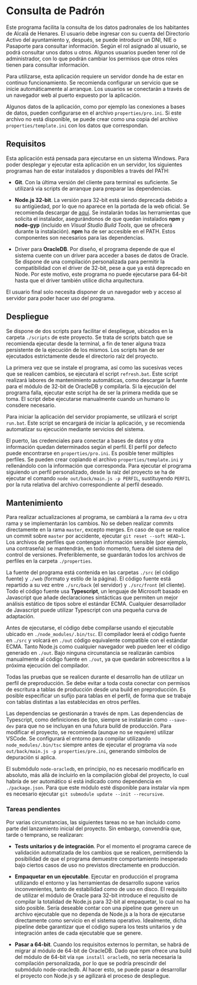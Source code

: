 # Consulta de Padrón

Este programa facilita la consulta de los datos padronales de los habitantes de Alcalá de Henares. El usuario debe ingresar con su cuenta del Directorio Activo del ayuntamiento y, después, se puede introducir un DNI, NIE o Pasaporte para consultar información. Según el rol asignado al usuario, se podrá consultar unos datos u otros. Algunos usuarios pueden tener rol de administrador, con lo que podrán cambiar los permisos que otros roles tienen para consultar información.

Para utilizarse, esta aplicación requiere un servidor donde ha de estar en continuo funcionamiento. Se recomienda configurar un servicio que se inicie automáticamente al arranque. Los usuarios se conectarán a través de un navegador web al puerto expuesto por la aplicación.

Algunos datos de la aplicación, como por ejemplo las conexiones a bases de datos, pueden configurarse en el archivo `properties/pro.ini`. Si este archivo no está disponible, se puede crear como una copia del archivo `properties/template.ini` con los datos que correspondan.


## Requisitos

Esta aplicación está pensada para ejecutarse en un sistema Windows. Para poder desplegar y ejecutar esta aplicación en un servidor, los siguientes programas han de estar instalados y disponibles a través del PATH:

* **Git**. Con la última versión del cliente para terminal es suficiente. Se utilizará vía scripts de arranque para preparar las dependencias.

* **Node.js 32-bit**. La versión para 32-bit está siendo deprecada debido a su antigüedad, por lo que no aparece en la portada de la web oficial. Se recomienda descargar de [aquí](https://nodejs.org/dist/v18.15.0/node-v18.15.0-x86.msi). Se instalarán todas las herramientas que solicita el instalador, asegurándonos de que quedan instalados **npm** y **node-gyp** (incluido en *Visual Studio Build Tools*, que se ofrecerá durante la instalación). **npm** ha de ser accesible en el PATH. Estos componentes son necesarios para las dependencias.

* Driver para **OracleDB**. Por diseño, el programa depende de que el sistema cuente con un driver para acceder a bases de datos de Oracle. Se dispone de una compilación personalizada para permitir la compatibilidad con el driver de 32-bit, pese a que ya está deprecado en Node. Por este motivo, este programa no puede ejecutarse para 64-bit hasta que el driver también utilice dicha arquitectura.

El usuario final solo necesita disponer de un navegador web y acceso al servidor para poder hacer uso del programa.

## Despliegue

Se dispone de dos scripts para facilitar el despliegue, ubicados en la carpeta `./scripts` de este proyecto. Se trata de scripts batch que se recomienda ejecutar desde la terminal, a fin de tener alguna traza persistente de la ejecución de los mismos. Los scripts han de ser ejecutados estrictamente desde el directorio raíz del proyecto.

La primera vez que se instale el programa, así como las sucesivas veces que se realicen cambios, se ejecutará el script `refresh.bat`. Este script realizará labores de mantenimiento automáticas, como descargar la fuente para el módulo de 32-bit de OracleDB y compilarla. Si la ejecución del programa falla, ejecutar este script ha de ser la primera medida que se toma. El script debe ejecutarse manualmente cuando un humano lo consdere necesario.

Para iniciar la aplicación del servidor propiamente, se utilizará el script `run.bat`. Este script se encargará de iniciar la aplicación, y se recomienda automatizar su ejecución mediante servicios del sistema.

El puerto, las credenciales para conectar a bases de datos y otra información quedan determinados según el perfil. El perfil por defecto puede encontrarse en `properties/pro.ini`. Es posible tener múltiples perfiles. Se pueden crear copiando el archivo
`properties/template.ini` y rellenándolo con la información que corresponda. Para
ejecutar el programa siguiendo un perfil personalizado, desde la raíz del proyecto
se ha de ejecutar el comando `node out/back/main.js -p PERFIL`, sustituyendo `PERFIL` por la ruta relativa del archivo correspondiente al perfil deseado.

## Mantenimiento

Para realizar actualizaciones al programa, se cambiará a la rama `dev` u otra rama y se implementarán los cambios. No se deben realizar commits directamente en la rama `master`, excepto merges. En caso de que se realice un commit sobre `master` por accidente, ejecutar `git reset --soft HEAD~1`. Los archivos de perfiles que contengan información sensible (por ejemplo, una contraseña) se mantendrán, en todo momento, fuera del sistema del control de versiones. Preferiblemente, se guardarán todos los archivos de perfiles en la carpeta `./properties`.

La fuente del programa está contenida en las carpetas `./src` (el código fuente) y `./web` (formato y estilo de la página). El código fuente está repartido a su vez entre `./src/back` (el servidor) y `./src/front` (el cliente). Todo el código fuente usa **Typescript**, un lenguaje de Microsoft basado en Javascript que añade declaraciones sintácticas que permiten un mejor análisis estático de tipos sobre el estándar ECMA. Cualquier desarrollador de Javascript puede utilizar Typescript con una pequeña curva de adaptación.

Antes de ejecutarse, el código debe compilarse usando el ejecutable ubicado en `./node_modules/.bin/tsc`. El compilador leerá el código fuente en `./src` y volcará en `./out` código equivalente compatible con el estándar ECMA. Tanto Node.js como cualquier navegador web pueden leer el código generado en `./out`. Bajo ninguna circunstancia se realizarán cambios manualmente al código fuente en `./out`, ya que quedarán sobreescritos a la próxima ejecución del compilador.

Todas las pruebas que se realicen durante el desarrollo han de utilizar un perfil de preproducción. Se debe evitar a toda costa conectar con permisos de escritura a tablas de producción desde una build en preproducción. Es posible especificar un sufijo para tablas en el perfil, de forma que se trabaje con tablas distintas a las establecidas en otros perfiles.

Las dependencias se gestionarán a través de npm. Las dependencias de Typescript, como definiciones de tipo, siempre se instalarán como `--save-dev` para que no se incluyan en una futura build de producción. Para modificar el proyecto, se recomienda (aunque no se requiere) utilizar VSCode. Se configurará el entorno para compilar utilizando `node_modules/.bin/tsc` siempre antes de ejecutar el programa vía `node out/back/main.js -p properties/pre.ini`, generando símbolos de depuración si aplica.

El submódulo `node-oracledb`, en principio, no es necesario modificarlo en absoluto, más allá de incluirlo en la compilación global del proyecto, lo cual habría de ser automático si está indicado como dependencia en `./package.json`. Para que este módulo esté disponible para instalar vía npm es necesario ejecutar `git submodule update --init --recursive`.

### Tareas pendientes

Por varias circunstancias, las siguientes tareas no se han incluido como parte del lanzamiento inicial del proyecto. Sin embargo, convendría que, tarde o temprano, se realizaran:

* **Tests unitarios y de integración**. Por el momento el programa carece de validación automatizada de los cambios que se realicen, permitiendo la posibilidad de que el programa demuestre comportamiento inesperado bajo ciertos casos de uso no previstos directamente en producción.

* **Empaquetar en un ejecutable**. Ejecutar en producción el programa utilizando el entorno y las herramientas de desarrollo supone varios inconvenientes, tanto de estabilidad como de uso en disco. El requisito de utilizar el módulo de Oracle para 32-bit introduce el requisito de compilar la totalidad de Node.js para 32-bit al empaquetar, lo cual no ha sido posible. Sería deseable contar con una pipeline que genere un archivo ejecutable que no dependa de Node.js a la hora de ejecutarse directamente como servicio en el sistema operativo. Idealmente, dicha pipeline debe garantizar que el código supera los tests unitarios y de integración antes de cada ejecutable que se genere.

* **Pasar a 64-bit**. Cuando los requisitos externos lo permitan, se habrá de migrar al módulo de 64-bit de OracleDB. Dado que npm ofrece una build del módulo de 64-bit vía `npm install oracledb`, no sería necesaria la compilación personalizada, por lo que se podría prescindir del submódulo node-oracledb. Al hacer esto, se puede pasar a desarrollar el proyecto con Node.js y se agilizará el proceso de despliegue.